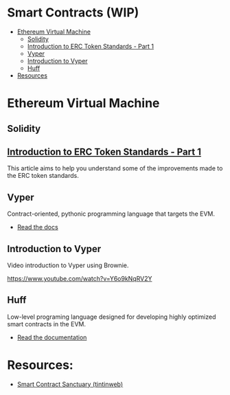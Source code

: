 # Smart Contracts (WIP)

- [Ethereum Virtual Machine](#ethereum-virtual-machine)
  - [Solidity](#solidity)
  - [Introduction to ERC Token Standards - Part 1](#introduction-to-erc-token-standards---part-1)
  - [Vyper](#vyper)
  - [Introduction to Vyper](#introduction-to-vyper)
  - [Huff](#huff)
- [Resources](#resources)

# Ethereum Virtual Machine

## Solidity

## [Introduction to ERC Token Standards - Part 1](https://medium.com/immunefi/how-erc-standards-work-part-1-c9795803f459)
 
This article aims to help you understand some of the improvements made to the ERC token standards.

## Vyper
Contract-oriented, pythonic programming language that targets the EVM.

- [Read the docs](https://vyper.readthedocs.io/en/stable/)

## Introduction to Vyper

Video introduction to Vyper using Brownie.

https://www.youtube.com/watch?v=Y6o9kNqRV2Y

## Huff

Low-level programing language designed for developing highly optimized smart contracts in the EVM.

- [Read the documentation](https://docs.huff.sh)

# Resources:
- [Smart Contract Sanctuary (tintinweb)](https://github.com/tintinweb/smart-contract-sanctuary)
